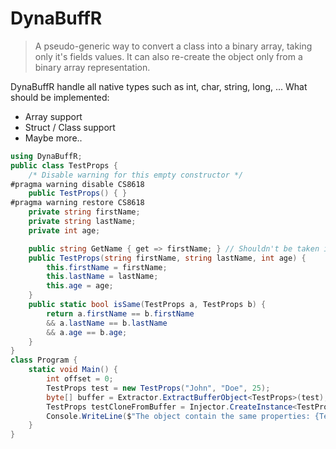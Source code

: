 # DynaBuffR

> A pseudo-generic way to convert a class into a binary array, taking only it's fields values. It can also re-create the object only from a binary array representation.


DynaBuffR handle all native types such as int, char, string, long, ...
What should be implemented:
- Array support
- Struct / Class support
- Maybe more..

```Cs
using DynaBuffR;
public class TestProps {
    /* Disable warning for this empty constructor */
#pragma warning disable CS8618
    public TestProps() { }
#pragma warning restore CS8618
    private string firstName;
    private string lastName;
    private int age;

    public string GetName { get => firstName; } // Shouldn't be taken into account, it's not a field
    public TestProps(string firstName, string lastName, int age) {
        this.firstName = firstName;
        this.lastName = lastName;
        this.age = age;
    }
    public static bool isSame(TestProps a, TestProps b) {
        return a.firstName == b.firstName
        && a.lastName == b.lastName
        && a.age == b.age;
    }
}
class Program {
    static void Main() {
        int offset = 0;
        TestProps test = new TestProps("John", "Doe", 25);
        byte[] buffer = Extractor.ExtractBufferObject<TestProps>(test);
        TestProps testCloneFromBuffer = Injector.CreateInstance<TestProps>(ref offset, buffer);
        Console.WriteLine($"The object contain the same properties: {TestProps.isSame(test, testCloneFromBuffer)}");
    }
}
```
